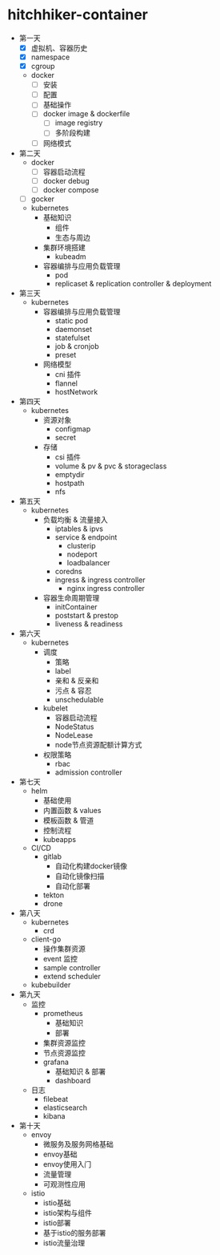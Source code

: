 # hitchhiker-container
- 第一天
    - [x] 虚拟机、容器历史
    - [x] namespace
    - [x] cgroup
    - docker
        - [ ] 安装
        - [ ] 配置
        - [ ] 基础操作
        - [ ] docker image & dockerfile 
            - [ ] image registry
            - [ ] 多阶段构建
        - [ ] 网络模式
- 第二天
    - docker
        - [ ] 容器启动流程
        - [ ] docker debug
        - [ ] docker compose
    - [ ] gocker
    - kubernetes
        - 基础知识
            - 组件
            - 生态与周边
        - 集群环境搭建
            - kubeadm
        - 容器编排与应用负载管理
            - pod
            - replicaset & replication controller & deployment
- 第三天
    - kubernetes
        - 容器编排与应用负载管理
            - static pod
            - daemonset
            - statefulset
            - job & cronjob
            - preset
        - 网络模型
            - cni 插件
            - flannel
            - hostNetwork
- 第四天
    - kubernetes
        - 资源对象
            - configmap
            - secret
        - 存储
            - csi 插件
            - volume & pv & pvc & storageclass
            - emptydir
            - hostpath
            - nfs
- 第五天
    - kubernetes
        - 负载均衡 & 流量接入
            - iptables & ipvs
            - service & endpoint
                - clusterip
                - nodeport
                - loadbalancer
            - coredns
            - ingress & ingress controller
                - nginx ingress controller
        - 容器生命周期管理
            - initContainer
            - poststart & prestop
            - liveness & readiness
- 第六天
    - kubernetes
        - 调度
            - 策略
            - label
            - 亲和 & 反亲和
            - 污点 & 容忍
            - unschedulable
        - kubelet
            - 容器启动流程
            - NodeStatus
            - NodeLease
            - node节点资源配额计算方式
        - 权限策略
            - rbac
            - admission controller
- 第七天
    - helm
        - 基础使用
        - 内置函数 & values
        - 模板函数 & 管道
        - 控制流程
        - kubeapps
    - CI/CD
        - gitlab
            - 自动化构建docker镜像
            - 自动化镜像扫描
            - 自动化部署
        - tekton
        - drone
- 第八天
    - kubernetes
        - crd
    - client-go
        - 操作集群资源
        - event 监控
        - sample controller
        - extend scheduler
    - kubebuilder
- 第九天
    - 监控
        - prometheus
            - 基础知识
            - 部署
        - 集群资源监控
        - 节点资源监控
        - grafana
            - 基础知识 & 部署
            - dashboard
    - 日志
        - filebeat
        - elasticsearch
        - kibana
- 第十天
    - envoy
        - 微服务及服务⽹格基础
        - envoy基础
        - envoy使⽤⼊⻔
        - 流量管理
        - 可观测性应⽤
    - istio
        - istio基础
        - istio架构与组件
        - istio部署
        - 基于istio的服务部署
        - istio流量治理